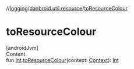 //[logging](../../index.md)/[danbroid.util.resource](index.md)/[toResourceColour](to-resource-colour.md)



# toResourceColour  
[androidJvm]  
Content  
fun [Int](https://kotlinlang.org/api/latest/jvm/stdlib/kotlin/-int/index.html).[toResourceColour](to-resource-colour.md)(context: [Context](https://developer.android.com/reference/kotlin/android/content/Context.html)): [Int](https://kotlinlang.org/api/latest/jvm/stdlib/kotlin/-int/index.html)  



